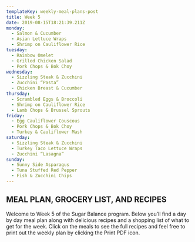 ```yaml
---
templateKey: weekly-meal-plans-post
title: Week 5
date: 2019-08-15T18:21:39.211Z
monday:
  - Salmon & Cucumber
  - Asian Lettuce Wraps
  - Shrimp on Cauliflower Rice
tuesday:
  - Rainbow Omelet
  - Grilled Chicken Salad
  - Pork Chops & Bok Choy
wednesday:
  - Sizzling Steak & Zucchini
  - Zucchini “Pasta”
  - Chicken Breast & Cucumber
thursday:
  - Scrambled Eggs & Broccoli
  - Shrimp on Cauliflower Rice
  - Lamb Chops & Brussel Sprouts
friday:
  - Egg Cauliflower Couscous
  - Pork Chops & Bok Choy
  - Turkey & Cauliflower Mash
saturday:
  - Sizzling Steak & Zucchini
  - Turkey Taco Lettuce Wraps
  - Zucchini “Lasagna”
sunday:
  - Sunny Side Asparagus
  - Tuna Stuffed Red Pepper
  - Fish & Zucchini Chips
---
```


## MEAL PLAN, GROCERY LIST, AND RECIPES

Welcome to Week 5 of the Sugar Balance program. Below you’ll find a day by day meal plan along with delicious recipes and a shopping list of what to get for the week. Click on the meals to see the full recipes and feel free to print out the weekly plan by clicking the Print PDF icon.
